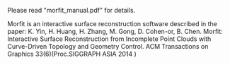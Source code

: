 Please read "morfit_manual.pdf" for details.

Morfit is an interactive surface reconstruction software described in the paper:
K. Yin, H. Huang, H. Zhang, M. Gong, D. Cohen-or, B. Chen. Morfit: Interactive Surface Reconstruction from Incomplete Point Clouds with Curve-Driven Topology and Geometry Control. ACM Transactions on Graphics 33(6)(Proc.SIGGRAPH ASIA 2014 )

